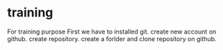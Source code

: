 # training
For training purpose
First we have to installed git.
create new account on github.
create repository.
create a forlder and clone repository on github.
